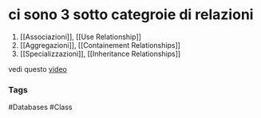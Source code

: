# ci sono 3 sotto categroie di relazioni 

1. [[Associazioni]],  [[Use Relationship]]
2. [[Aggregazioni]], [[Containement Relationships]]
3. [[Specializzazioni]], [[Inheritance Relationships]]

vedi questo [video](https://www.youtube.com/watch?v=UI6lqHOVHic)




### Tags 
#Databases 
#Class
